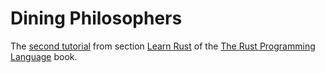# Dining Philosophers
The [second tutorial](https://doc.rust-lang.org/book/dining-philosophers.html) from section [Learn Rust](https://doc.rust-lang.org/book/learn-rust.html) of the [The Rust Programming Language](https://doc.rust-lang.org/book/README.html) book.
